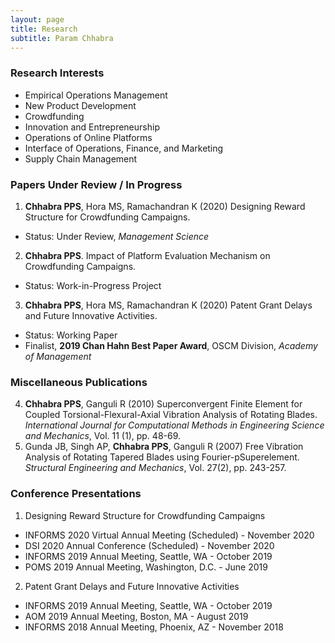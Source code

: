 ```yaml
---
layout: page
title: Research
subtitle: Param Chhabra
---
```


### Research Interests
  * Empirical Operations Management   
  * New Product Development
  * Crowdfunding                       
  * Innovation and Entrepreneurship
  * Operations of Online Platforms      
  * Interface of Operations, Finance, and Marketing     
  * Supply Chain Management
  
### Papers Under Review / In Progress
1. **Chhabra PPS**, Hora MS, Ramachandran K (2020) Designing Reward Structure for Crowdfunding Campaigns. 
 - Status: Under Review, *Management Science*  
2. **Chhabra PPS**. Impact of Platform Evaluation Mechanism on Crowdfunding Campaigns. 
 - Status: Work-in-Progress Project
3. **Chhabra PPS**, Hora MS, Ramachandran K (2020) Patent Grant Delays and Future Innovative Activities. 
 - Status: Working Paper
 - Finalist, **2019 Chan Hahn Best Paper Award**, OSCM Division, *Academy of Management*

### Miscellaneous Publications
4. **Chhabra PPS**, Ganguli R (2010) Superconvergent Finite Element for Coupled Torsional-Flexural-Axial Vibration Analysis of Rotating Blades. *International Journal for Computational Methods in Engineering Science and Mechanics*, Vol. 11 (1), pp. 48-69.
5. Gunda JB, Singh AP, **Chhabra PPS**, Ganguli R (2007) Free Vibration Analysis of Rotating Tapered Blades using Fourier-pSuperelement. *Structural Engineering and Mechanics*, Vol. 27(2), pp. 243-257.

### Conference Presentations
1. Designing Reward Structure for Crowdfunding Campaigns
 - INFORMS 2020 Virtual Annual Meeting (Scheduled) - November 2020
 - DSI 2020 Annual Conference (Scheduled) - November 2020
 - INFORMS 2019 Annual Meeting, Seattle, WA - October 2019
 - POMS 2019 Annual Meeting, Washington, D.C. - June 2019
  
2. Patent Grant Delays and Future Innovative Activities
 - INFORMS 2019 Annual Meeting, Seattle, WA - October 2019
 - AOM 2019 Annual Meeting, Boston, MA - August 2019
 - INFORMS 2018 Annual Meeting, Phoenix, AZ - November 2018

